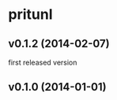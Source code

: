 pritunl
=======

v0.1.2 (2014-02-07)
-------------------
first released version


v0.1.0 (2014-01-01)
-------------------
